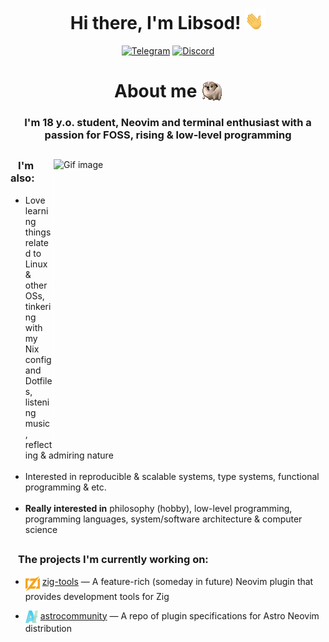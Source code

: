 <div align="center">
  <h1>
    Hi there, I'm Libsod! 
    <img height="33px" width=33px" alt="Hand gif" src="assets/icons/Hello-Hand.gif"/>
  </h1>
  <div>
    <a href="https://t.me/keemdaq" target="_blank">
      <img src="https://img.shields.io/badge/Telegram-2CA5E0?style=for-the-badge&logo=telegram&logoColor=white" alt="Telegram"/></a>
    <a href="https://discord.com/users/991234934113046548" target="_blank">
      <img src="https://img.shields.io/badge/Discord-7289DA?style=for-the-badge&logo=discord&logoColor=white" alt="Discord"/></a>
  </div>
</div>

<div align="center">
  <h1>
    About me 
    <img height="33px" width="33px" align="top" alt="Spinning dog" src="assets/icons/Dog.gif" />
  </h1>
  <h3>I'm 18 y.o. student, Neovim and terminal enthusiast with a passion for FOSS, rising & low-level programming</h3>
</div>

<h2></h2>

<div>
  <img align="right" width="435px" height="435px" alt="Gif image" src="assets/gif/Vagabond.gif"/>
  <img align="right" width="2px" height="450px" alt="Transparent padding image" src="assets/gif/Padding.svg"/>
</div>

 <h3>&ensp; I'm also:</h3>
 <div align="left">
   <ul>
     <li>Love learning things related to Linux & other OSs, tinkering with my Nix config and Dotfiles, listening music, reflecting & admiring nature</li>
     <br/>
     <li>Interested in reproducible & scalable systems, type systems, functional programming & etc.</li>
     <br/>
     <li><b>Really interested in</b> philosophy (hobby), low-level programming, programming languages, system/software architecture & computer science</li>
   </ul>
 </div>

<h2></h2>

<h3>&ensp; The projects I'm currently working on:</h3>
<div align="left">
  <ul>
    <li>
      <p>
        <img height="24px" width="23px" align="top" alt="Zig logo" src="assets/icons/ZigLogo.svg"/>
        <a href="https://github.com/Libsod/zig-tools.nvim">zig-tools</a> — A feature-rich (someday in future) Neovim plugin that provides development tools for Zig
      </p>
    </li>
    <li>
      <p>
        <img height="20px" width="20px" align="top" alt="Astro logo" src="assets/icons/AstroLogo.svg"/>
        <a href="https://github.com/AstroNvim/astrocommunity">astrocommunity</a> — A repo of plugin specifications for Astro Neovim distribution 
      </p>
    </li>
  </ul>
</div>
